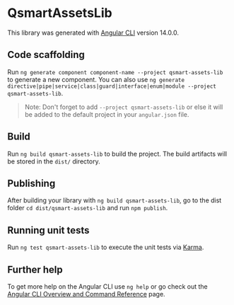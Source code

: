 # QsmartAssetsLib

This library was generated with [Angular CLI](https://github.com/angular/angular-cli) version 14.0.0.

## Code scaffolding

Run `ng generate component component-name --project qsmart-assets-lib` to generate a new component. You can also use `ng generate directive|pipe|service|class|guard|interface|enum|module --project qsmart-assets-lib`.
> Note: Don't forget to add `--project qsmart-assets-lib` or else it will be added to the default project in your `angular.json` file. 

## Build

Run `ng build qsmart-assets-lib` to build the project. The build artifacts will be stored in the `dist/` directory.

## Publishing

After building your library with `ng build qsmart-assets-lib`, go to the dist folder `cd dist/qsmart-assets-lib` and run `npm publish`.

## Running unit tests

Run `ng test qsmart-assets-lib` to execute the unit tests via [Karma](https://karma-runner.github.io).

## Further help

To get more help on the Angular CLI use `ng help` or go check out the [Angular CLI Overview and Command Reference](https://angular.io/cli) page.
